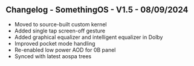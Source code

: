 ## Changelog - SomethingOS - V1.5 - 08/09/2024
- Moved to source-built custom kernel
- Added single tap screen-off gesture
- Added graphical equalizer and intelligent equalizer in Dolby
- Improved pocket mode handling
- Re-enabled low power AOD for 0B panel
- Synced with latest aospa trees